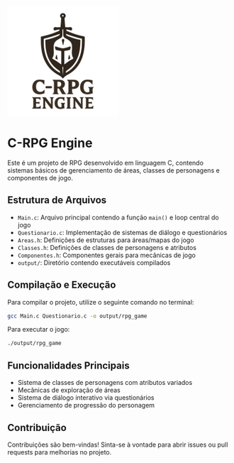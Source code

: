 <img src="logo.png" alt="Logo do C-RPG Engine" width="250">

# C-RPG Engine

Este é um projeto de RPG desenvolvido em linguagem C, contendo sistemas básicos de gerenciamento de áreas, classes de personagens e componentes de jogo.

## Estrutura de Arquivos

- `Main.c`: Arquivo principal contendo a função `main()` e loop central do jogo
- `Questionario.c`: Implementação de sistemas de diálogo e questionários
- `Areas.h`: Definições de estruturas para áreas/mapas do jogo
- `Classes.h`: Definições de classes de personagens e atributos
- `Componentes.h`: Componentes gerais para mecânicas de jogo
- `output/`: Diretório contendo executáveis compilados

## Compilação e Execução

Para compilar o projeto, utilize o seguinte comando no terminal:

```bash
gcc Main.c Questionario.c -o output/rpg_game
```

Para executar o jogo:

```bash
./output/rpg_game
```

## Funcionalidades Principais

- Sistema de classes de personagens com atributos variados
- Mecânicas de exploração de áreas
- Sistema de diálogo interativo via questionários
- Gerenciamento de progressão do personagem

## Contribuição

Contribuições são bem-vindas! Sinta-se à vontade para abrir issues ou pull requests para melhorias no projeto.